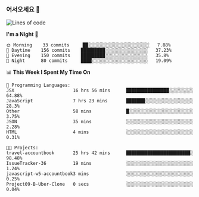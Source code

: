 ### 어서오세요 👋

<!--START_SECTION:waka-->
![Lines of code](https://img.shields.io/badge/From%20Hello%20World%20I%27ve%20Written-393325%20lines%20of%20code-blue)

**I'm a Night 🦉** 

```text
🌞 Morning    33 commits     ██░░░░░░░░░░░░░░░░░░░░░░░   7.88% 
🌆 Daytime    156 commits    █████████░░░░░░░░░░░░░░░░   37.23% 
🌃 Evening    150 commits    █████████░░░░░░░░░░░░░░░░   35.8% 
🌙 Night      80 commits     ████░░░░░░░░░░░░░░░░░░░░░   19.09%

```


📊 **This Week I Spent My Time On** 

```text
💬 Programming Languages: 
JSX                      16 hrs 56 mins      ████████████████░░░░░░░░░   64.88% 
JavaScript               7 hrs 23 mins       ███████░░░░░░░░░░░░░░░░░░   28.3% 
Other                    58 mins             █░░░░░░░░░░░░░░░░░░░░░░░░   3.75% 
JSON                     35 mins             ░░░░░░░░░░░░░░░░░░░░░░░░░   2.28% 
HTML                     4 mins              ░░░░░░░░░░░░░░░░░░░░░░░░░   0.31%

🐱‍💻 Projects: 
travel-accountbook       25 hrs 42 mins      ████████████████████████░   98.48% 
IssueTracker-36          19 mins             ░░░░░░░░░░░░░░░░░░░░░░░░░   1.24% 
javascript-w5-accountbook3 mins              ░░░░░░░░░░░░░░░░░░░░░░░░░   0.25% 
Project09-B-Uber-Clone   0 secs              ░░░░░░░░░░░░░░░░░░░░░░░░░   0.04%

```


<!--END_SECTION:waka-->
